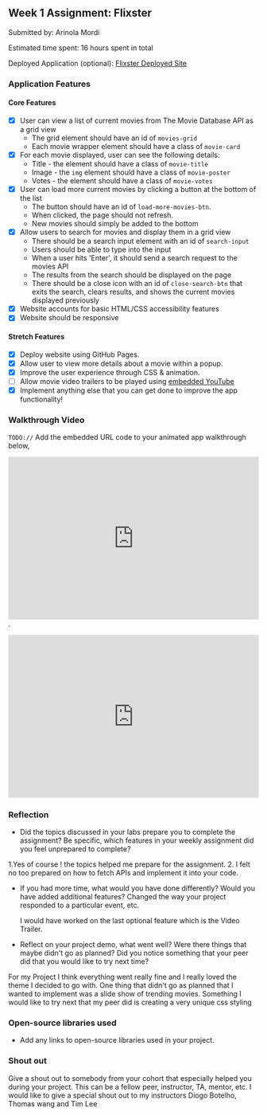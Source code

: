 ## Week 1 Assignment: Flixster

Submitted by: Arinola Mordi

Estimated time spent: 16 hours spent in total

Deployed Application (optional): [Flixster Deployed Site](https://arinolamordi.github.io/site-week1-project1-flixster-starter/)

### Application Features

#### Core Features

- [X] User can view a list of current movies from The Movie Database API as a grid view
  - The grid element should have an id of `movies-grid`
  - Each movie wrapper element should have a class of `movie-card`
- [X] For each movie displayed, user can see the following details:
  - Title - the element should have a class of `movie-title`
  - Image - the `img` element should have a class of `movie-poster`
  - Votes - the element should have a class of `movie-votes`
- [X] User can load more current movies by clicking a button at the bottom of the list
  - The button should have an id of `load-more-movies-btn`.
  - When clicked, the page should not refresh.
  - New movies should simply be added to the bottom
- [X] Allow users to search for movies and display them in a grid view
  - There should be a search input element with an id of `search-input`
  - Users should be able to type into the input
  - When a user hits 'Enter', it should send a search request to the movies API
  - The results from the search should be displayed on the page
  - There should be a close icon with an id of `close-search-btn` that exits the search, clears results, and shows the current movies displayed previously
- [X] Website accounts for basic HTML/CSS accessibility features
- [X] Website should be responsive

#### Stretch Features

- [X] Deploy website using GitHub Pages.
- [X] Allow user to view more details about a movie within a popup.
- [X] Improve the user experience through CSS & animation.
- [ ] Allow movie video trailers to be played using [embedded YouTube](https://support.google.com/youtube/answer/171780?hl=en)
- [X] Implement anything else that you can get done to improve the app functionality!

### Walkthrough Video

`TODO://` Add the embedded URL code to your animated app walkthrough below, <div style="position: relative; padding-bottom: 64.94708994708994%; height: 0;"><iframe src="https://www.loom.com/embed/34ff7d1b7d984bccacd3fbca767e5ee0?sid=0c8c9378-af55-478a-8bc2-ccc98ce4cc99" frameborder="0" webkitallowfullscreen mozallowfullscreen allowfullscreen style="position: absolute; top: 0; left: 0; width: 100%; height: 100%;"></iframe></div>. 

<div style="position: relative; padding-bottom: 64.94708994708994%; height: 0;"><iframe src="https://www.loom.com/embed/34ff7d1b7d984bccacd3fbca767e5ee0?sid=0c8c9378-af55-478a-8bc2-ccc98ce4cc99" frameborder="0" webkitallowfullscreen mozallowfullscreen allowfullscreen style="position: absolute; top: 0; left: 0; width: 100%; height: 100%;"></iframe></div>

### Reflection

- Did the topics discussed in your labs prepare you to complete the assignment? Be specific, which features in your weekly assignment did you feel unprepared to complete?

1.Yes of course ! the topics helped me prepare for the assignment. 
2. I felt no too prepared on how to fetch APIs and implement it into your code. 

- If you had more time, what would you have done differently? Would you have added additional features? Changed the way your project responded to a particular event, etc.
   
   I would have worked on the last optional feature which is the Video Trailer.

- Reflect on your project demo, what went well? Were there things that maybe didn't go as planned? Did you notice something that your peer did that you would like to try next time?

For my Project I think everything went really fine and I really loved the theme I decided to go with. One thing that didn't go as planned that I wanted to implement was a slide show of trending movies. Something I would like to try next that my peer did is creating a very unique css styling 

### Open-source libraries used

- Add any links to open-source libraries used in your project.

### Shout out

Give a shout out to somebody from your cohort that especially helped you during your project. This can be a fellow peer, instructor, TA, mentor, etc. 
I would like to give a special shout out to my instructors Diogo Botelho, Thomas wang and Tim Lee
